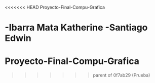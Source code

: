 <<<<<<< HEAD
Proyecto-Final-Compu-Grafica

-Ibarra Mata Katherine
-Santiago Edwin 
=======
# Proyecto-Final-Compu-Grafica
>>>>>>> parent of 0f7ab29 (Prueba)
